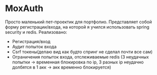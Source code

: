# MoxAuth
Просто маленький пет-проектик для портфолио. Представляет собой форму регистрации/входа, на которой я учился использовать spring security и redis.
Реализовано:
- Регистрация/вход
- Аудит попыток входа
- Csrf токены(делаю вид как будто спринг не сделал почти все сам)
- Ограничения попыток входа, отслеживаемые redis (3 неудачных попытки -> временная блокировка по ip, 3 разных ip неудачно долбятся в 1 акк -> акк временно блокируется)
